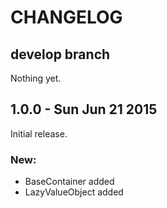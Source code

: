 # CHANGELOG

## develop branch

Nothing yet.

## 1.0.0 - Sun Jun 21 2015

Initial release.

### New:

* BaseContainer added
* LazyValueObject added